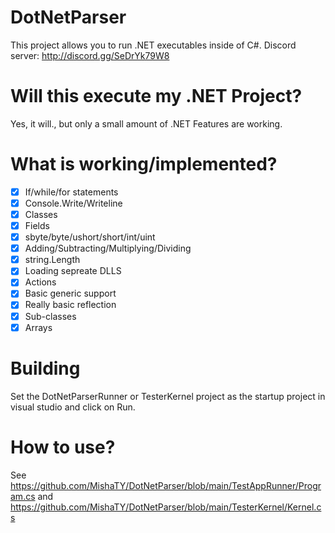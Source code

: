 # DotNetParser
This project allows you to run .NET executables inside of C#.
Discord server: http://discord.gg/SeDrYk79W8

# Will this execute my .NET Project?
Yes, it will., but only a small amount of .NET Features are working.

# What is working/implemented?
- [X] If/while/for statements
- [X] Console.Write/Writeline
- [X] Classes
- [X] Fields
- [X] sbyte/byte/ushort/short/int/uint
- [X] Adding/Subtracting/Multiplying/Dividing
- [X] string.Length
- [X] Loading sepreate DLLS
- [X] Actions
- [X] Basic generic support
- [X] Really basic reflection
- [X] Sub-classes
- [X] Arrays

# Building
Set the DotNetParserRunner or TesterKernel project as the startup project in visual studio and click on Run.

# How to use?
See https://github.com/MishaTY/DotNetParser/blob/main/TestAppRunner/Program.cs and https://github.com/MishaTY/DotNetParser/blob/main/TesterKernel/Kernel.cs
